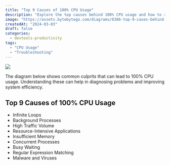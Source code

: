 ```yaml
---
title: "Top 9 Causes of 100% CPU Usage"
description: "Explore the top causes behind 100% CPU usage and how to resolve them."
image: "https://assets.bytebytego.com/diagrams/0386-top-9-cases-behind-100-cpu-usage.png"
createdAt: "2024-03-03"
draft: false
categories:
  - devtools-productivity
tags:
  - "CPU Usage"
  - "Troubleshooting"
---
```


![](https://assets.bytebytego.com/diagrams/0386-top-9-cases-behind-100-cpu-usage.png)

The diagram below shows common culprits that can lead to 100% CPU usage. Understanding these can help in diagnosing problems and improving system efficiency.

## Top 9 Causes of 100% CPU Usage

*   Infinite Loops
*   Background Processes
*   High Traffic Volume
*   Resource-Intensive Applications
*   Insufficient Memory
*   Concurrent Processes
*   Busy Waiting
*   Regular Expression Matching
*   Malware and Viruses
